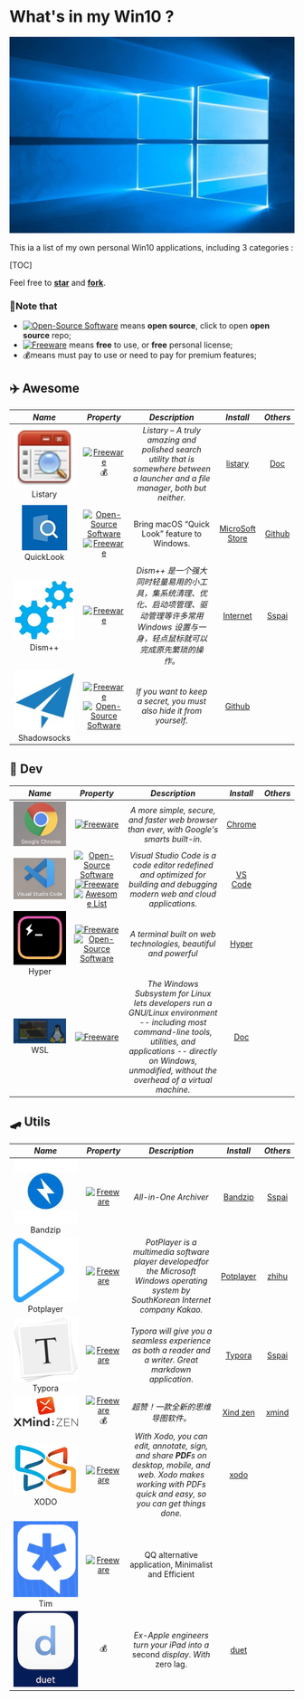 # What's in my Win10  ?

![pic](https://raw.githubusercontent.com/RoseauHan/upic-upload/master/JK7rMA.jpg)

This ia a list of my own personal Win10 applications, including 3 categories :

[TOC]

Feel free to [**star**](https://github.com/RoseauHan/cookbook/) and [**fork**](https://github.com/RoseauHan/cookbook/).

### 📝Note that

- [![Open-Source Software](https://camo.githubusercontent.com/27b0c862bc5dee3cc822a00c0645f66104a583b0/68747470733a2f2f6a617977636a6c6f76652e6769746875622e696f2f73622f69636f2f6d696e2d6f73732e737667)](https://camo.githubusercontent.com/27b0c862bc5dee3cc822a00c0645f66104a583b0/68747470733a2f2f6a617977636a6c6f76652e6769746875622e696f2f73622f69636f2f6d696e2d6f73732e737667) means **open source**, click to open **open source** repo;
- [![Freeware](https://camo.githubusercontent.com/5b5710d91294db78c7e32ffa884d6c45ab15c471/68747470733a2f2f6a617977636a6c6f76652e6769746875622e696f2f73622f69636f2f6d696e2d667265652e737667)](https://camo.githubusercontent.com/5b5710d91294db78c7e32ffa884d6c45ab15c471/68747470733a2f2f6a617977636a6c6f76652e6769746875622e696f2f73622f69636f2f6d696e2d667265652e737667) means **free** to use, or **free** personal license;
- 💰means must pay to use or need to pay for premium features;



## ✈️ Awesome

|                            *Name*                            |                          *Property*                          |                        *Description*                         |                          *Install*                           |                   *Others*                    |
| :----------------------------------------------------------: | :----------------------------------------------------------: | :----------------------------------------------------------: | :----------------------------------------------------------: | :-------------------------------------------: |
| ![pic](https://raw.githubusercontent.com/RoseauHan/upic-upload/master/SNZkgO.png) Listary | [![Freeware](https://camo.githubusercontent.com/5b5710d91294db78c7e32ffa884d6c45ab15c471/68747470733a2f2f6a617977636a6c6f76652e6769746875622e696f2f73622f69636f2f6d696e2d667265652e737667)](https://camo.githubusercontent.com/5b5710d91294db78c7e32ffa884d6c45ab15c471/68747470733a2f2f6a617977636a6c6f76652e6769746875622e696f2f73622f69636f2f6d696e2d667265652e737667)💰 | *Listary – A truly amazing and polished search utility that is somewhere between a launcher and a file manager, both but neither.* |             [listary](https://www.listary.com/)              |      [Doc](https://www.listary.com/docs)      |
| ![pic](https://raw.githubusercontent.com/RoseauHan/upic-upload/master/AfRuEp.jpg)  QuickLook | [![Open-Source Software](https://camo.githubusercontent.com/27b0c862bc5dee3cc822a00c0645f66104a583b0/68747470733a2f2f6a617977636a6c6f76652e6769746875622e696f2f73622f69636f2f6d696e2d6f73732e737667)](https://camo.githubusercontent.com/27b0c862bc5dee3cc822a00c0645f66104a583b0/68747470733a2f2f6a617977636a6c6f76652e6769746875622e696f2f73622f69636f2f6d696e2d6f73732e737667)[![Freeware](https://camo.githubusercontent.com/5b5710d91294db78c7e32ffa884d6c45ab15c471/68747470733a2f2f6a617977636a6c6f76652e6769746875622e696f2f73622f69636f2f6d696e2d667265652e737667)](https://camo.githubusercontent.com/5b5710d91294db78c7e32ffa884d6c45ab15c471/68747470733a2f2f6a617977636a6c6f76652e6769746875622e696f2f73622f69636f2f6d696e2d667265652e737667) |         Bring macOS “Quick Look” feature to Windows.         | [MicroSoft Store](https://www.microsoft.com/store/apps/9nv4bs3l1h4s?ocid=badge) | [Github](https://github.com/QL-Win/QuickLook) |
| ![pic](https://raw.githubusercontent.com/RoseauHan/upic-upload/master/3VqMaM.jpg) Dism++ | [![Freeware](https://camo.githubusercontent.com/5b5710d91294db78c7e32ffa884d6c45ab15c471/68747470733a2f2f6a617977636a6c6f76652e6769746875622e696f2f73622f69636f2f6d696e2d667265652e737667)](https://camo.githubusercontent.com/5b5710d91294db78c7e32ffa884d6c45ab15c471/68747470733a2f2f6a617977636a6c6f76652e6769746875622e696f2f73622f69636f2f6d696e2d667265652e737667) | *Dism++ 是一个强大同时轻量易用的小工具，集系统清理、优化、启动项管理、驱动管理等许多常用 Windows 设置与一身，轻点鼠标就可以完成原先繁琐的操作。* | [Internet](https://cn.bing.com/search?q=dism%2b%2b&FORM=HDRSC1) |     [Sspai](https://sspai.com/post/41992)     |
| ![pic](https://raw.githubusercontent.com/RoseauHan/upic-upload/master/FlijEv.jpg)  Shadowsocks | [![Freeware](https://camo.githubusercontent.com/5b5710d91294db78c7e32ffa884d6c45ab15c471/68747470733a2f2f6a617977636a6c6f76652e6769746875622e696f2f73622f69636f2f6d696e2d667265652e737667)](https://camo.githubusercontent.com/5b5710d91294db78c7e32ffa884d6c45ab15c471/68747470733a2f2f6a617977636a6c6f76652e6769746875622e696f2f73622f69636f2f6d696e2d667265652e737667)[![Open-Source Software](https://camo.githubusercontent.com/27b0c862bc5dee3cc822a00c0645f66104a583b0/68747470733a2f2f6a617977636a6c6f76652e6769746875622e696f2f73622f69636f2f6d696e2d6f73732e737667)](https://camo.githubusercontent.com/27b0c862bc5dee3cc822a00c0645f66104a583b0/68747470733a2f2f6a617977636a6c6f76652e6769746875622e696f2f73622f69636f2f6d696e2d6f73732e737667) | *If you want to keep a secret, you must also hide it from yourself.* | [Github](https://github.com/shadowsocks/shadowsocks-windows/releases) |                                               |



## 🚧 Dev

|                            *Name*                            |                          *Property*                          |                        *Description*                         | *Install* | *Others* |
| :----------------------------------------------------------: | :----------------------------------------------------------: | :----------------------------------------------------------: | :-------: | :------: |
| ![pic](https://raw.githubusercontent.com/RoseauHan/upic-upload/master/bJHHsh.png) | [![Freeware](https://camo.githubusercontent.com/5b5710d91294db78c7e32ffa884d6c45ab15c471/68747470733a2f2f6a617977636a6c6f76652e6769746875622e696f2f73622f69636f2f6d696e2d667265652e737667)](https://camo.githubusercontent.com/5b5710d91294db78c7e32ffa884d6c45ab15c471/68747470733a2f2f6a617977636a6c6f76652e6769746875622e696f2f73622f69636f2f6d696e2d667265652e737667) | *A more simple, secure, and faster web browser than ever, with Google's smarts built-in.* | [Chrome](https://www.google.com/chrome/browser/index.html) |          |
| ![pic](https://raw.githubusercontent.com/RoseauHan/upic-upload/master/O70t1h.png) | [![Open-Source Software](https://camo.githubusercontent.com/27b0c862bc5dee3cc822a00c0645f66104a583b0/68747470733a2f2f6a617977636a6c6f76652e6769746875622e696f2f73622f69636f2f6d696e2d6f73732e737667)](https://github.com/Microsoft/vscode) [![Freeware](https://camo.githubusercontent.com/5b5710d91294db78c7e32ffa884d6c45ab15c471/68747470733a2f2f6a617977636a6c6f76652e6769746875622e696f2f73622f69636f2f6d696e2d667265652e737667)](https://camo.githubusercontent.com/5b5710d91294db78c7e32ffa884d6c45ab15c471/68747470733a2f2f6a617977636a6c6f76652e6769746875622e696f2f73622f69636f2f6d696e2d667265652e737667) [![Awesome List](https://camo.githubusercontent.com/6eaef9a968596cd5bebfa6c390118c9354be2d97/68747470733a2f2f6a617977636a6c6f76652e6769746875622e696f2f73622f69636f2f6d696e2d617765736f6d652e737667)](https://github.com/viatsko/awesome-vscode#readme) | *Visual Studio Code is a code editor redefined and optimized for building and debugging modern web and cloud applications.* | [VS Code](https://code.visualstudio.com/Download) |          |
| ![pic](https://raw.githubusercontent.com/RoseauHan/upic-upload/master/Gpgk0e.png) Hyper | [![Freeware](https://camo.githubusercontent.com/5b5710d91294db78c7e32ffa884d6c45ab15c471/68747470733a2f2f6a617977636a6c6f76652e6769746875622e696f2f73622f69636f2f6d696e2d667265652e737667)](https://camo.githubusercontent.com/5b5710d91294db78c7e32ffa884d6c45ab15c471/68747470733a2f2f6a617977636a6c6f76652e6769746875622e696f2f73622f69636f2f6d696e2d667265652e737667)[![Open-Source Software](https://camo.githubusercontent.com/27b0c862bc5dee3cc822a00c0645f66104a583b0/68747470733a2f2f6a617977636a6c6f76652e6769746875622e696f2f73622f69636f2f6d696e2d6f73732e737667)](https://camo.githubusercontent.com/27b0c862bc5dee3cc822a00c0645f66104a583b0/68747470733a2f2f6a617977636a6c6f76652e6769746875622e696f2f73622f69636f2f6d696e2d6f73732e737667) | *A terminal built on web technologies, beautiful and powerful* | [Hyper](https://hyper.is/#installation) |          |
| ![pic](https://raw.githubusercontent.com/RoseauHan/upic-upload/master/DHveKn.png) WSL | [![Freeware](https://camo.githubusercontent.com/5b5710d91294db78c7e32ffa884d6c45ab15c471/68747470733a2f2f6a617977636a6c6f76652e6769746875622e696f2f73622f69636f2f6d696e2d667265652e737667)](https://camo.githubusercontent.com/5b5710d91294db78c7e32ffa884d6c45ab15c471/68747470733a2f2f6a617977636a6c6f76652e6769746875622e696f2f73622f69636f2f6d696e2d667265652e737667) | *The Windows Subsystem for Linux lets developers run a GNU/Linux environment -- including most command-line tools, utilities, and applications -- directly on Windows, unmodified, without the overhead of a virtual machine.* | [Doc](https://docs.microsoft.com/en-us/windows/wsl/install-win10) |  |



## 🛹 Utils

|                            *Name*                            |                          *Property*                          |                        *Description*                         |                   *Install*                   |                     *Others*                     |
| :----------------------------------------------------------: | :----------------------------------------------------------: | :----------------------------------------------------------: | :-------------------------------------------: | :----------------------------------------------: |
| ![pic](https://raw.githubusercontent.com/RoseauHan/upic-upload/master/bZMuT9.jpg) Bandzip | [![Freeware](https://camo.githubusercontent.com/5b5710d91294db78c7e32ffa884d6c45ab15c471/68747470733a2f2f6a617977636a6c6f76652e6769746875622e696f2f73622f69636f2f6d696e2d667265652e737667)](https://camo.githubusercontent.com/5b5710d91294db78c7e32ffa884d6c45ab15c471/68747470733a2f2f6a617977636a6c6f76652e6769746875622e696f2f73622f69636f2f6d696e2d667265652e737667) |                    *All-in-One Archiver*                     | [Bandzip](https://en.bandisoft.com/bandizip/) |      [Sspai](https://sspai.com/post/35358)       |
| ![pic](https://raw.githubusercontent.com/RoseauHan/upic-upload/master/NfSLfg.jpg) Potplayer | [![Freeware](https://camo.githubusercontent.com/5b5710d91294db78c7e32ffa884d6c45ab15c471/68747470733a2f2f6a617977636a6c6f76652e6769746875622e696f2f73622f69636f2f6d696e2d667265652e737667)](https://camo.githubusercontent.com/5b5710d91294db78c7e32ffa884d6c45ab15c471/68747470733a2f2f6a617977636a6c6f76652e6769746875622e696f2f73622f69636f2f6d696e2d667265652e737667) | *PotPlayer is a multimedia software player developedfor the Microsoft Windows operating system by SouthKorean Internet company Kakao.* |    [Potplayer](https://daumpotplayer.com/)    | [zhihu](https://www.zhihu.com/question/20710497) |
| ![pic](https://raw.githubusercontent.com/RoseauHan/upic-upload/master/i89Tcm.jpg) Typora | [![Freeware](https://camo.githubusercontent.com/5b5710d91294db78c7e32ffa884d6c45ab15c471/68747470733a2f2f6a617977636a6c6f76652e6769746875622e696f2f73622f69636f2f6d696e2d667265652e737667)](https://camo.githubusercontent.com/5b5710d91294db78c7e32ffa884d6c45ab15c471/68747470733a2f2f6a617977636a6c6f76652e6769746875622e696f2f73622f69636f2f6d696e2d667265652e737667) | *Typora will give you a seamless experience as both a reader and a writer. Great markdown application*. |     [Typora](https://typora.io/#download)     |      [Sspai](https://sspai.com/post/54912)       |
| ![pic](https://raw.githubusercontent.com/RoseauHan/upic-upload/master/WuiCN6.jpg) | [![Freeware](https://camo.githubusercontent.com/5b5710d91294db78c7e32ffa884d6c45ab15c471/68747470733a2f2f6a617977636a6c6f76652e6769746875622e696f2f73622f69636f2f6d696e2d667265652e737667)](https://camo.githubusercontent.com/5b5710d91294db78c7e32ffa884d6c45ab15c471/68747470733a2f2f6a617977636a6c6f76652e6769746875622e696f2f73622f69636f2f6d696e2d667265652e737667)💰 |               *超赞！一款全新的思维导图软件。*               |  [Xind zen](https://www.xmind.cn/download/)   |          [xmind](https://www.xmind.cn/)          |
| ![pic](https://raw.githubusercontent.com/RoseauHan/upic-upload/master/ud4C7z.jpg)  XODO | [![Freeware](https://camo.githubusercontent.com/5b5710d91294db78c7e32ffa884d6c45ab15c471/68747470733a2f2f6a617977636a6c6f76652e6769746875622e696f2f73622f69636f2f6d696e2d667265652e737667)](https://camo.githubusercontent.com/5b5710d91294db78c7e32ffa884d6c45ab15c471/68747470733a2f2f6a617977636a6c6f76652e6769746875622e696f2f73622f69636f2f6d696e2d667265652e737667) | *With Xodo, you can edit, annotate, sign, and share **PDF**s on desktop, mobile, and web. Xodo makes working with PDFs quick and easy, so you can get things done.* |    [xodo](https://www.xodo.com/#download)     |                                                  |
| ![pic](https://raw.githubusercontent.com/RoseauHan/upic-upload/master/jQZs6z.png) Tim | [![Freeware](https://camo.githubusercontent.com/5b5710d91294db78c7e32ffa884d6c45ab15c471/68747470733a2f2f6a617977636a6c6f76652e6769746875622e696f2f73622f69636f2f6d696e2d667265652e737667)](https://camo.githubusercontent.com/5b5710d91294db78c7e32ffa884d6c45ab15c471/68747470733a2f2f6a617977636a6c6f76652e6769746875622e696f2f73622f69636f2f6d696e2d667265652e737667) |     QQ alternative application, Minimalist and Efficient     |                                               |                                                  |
| ![pic](https://raw.githubusercontent.com/RoseauHan/upic-upload/master/N3EVBc.png) |                              💰                               | *Ex*-*Apple engineers turn your iPad into a* second *display*. *With* zero lag. |      [duet](https://www.duetdisplay.com)      |                                                  |

